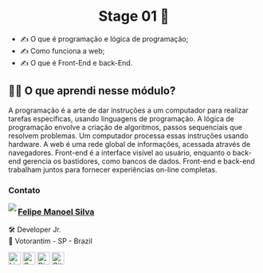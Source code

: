 <h1 align="center">Stage 01 🚀</h1>

* ✍ O que é programação e lógica de programação;
* ✍ Como funciona a web;
* ✍ O que é Front-End e back-End.

<h2> 🤷‍♂️ O que aprendi nesse módulo?</h2>

A programação é a arte de dar instruções a um computador para realizar tarefas específicas, usando linguagens de programação. A lógica de programação envolve a criação de algoritmos, passos sequenciais que resolvem problemas. Um computador processa essas instruções usando hardware. A web é uma rede global de informações, acessada através de navegadores. Front-end é a interface visível ao usuário, enquanto o back-end gerencia os bastidores, como bancos de dados. Front-end e back-end trabalham juntos para fornecer experiências on-line completas.

### Contato

<img align="left" src="https://www.github.com/FelipeMasil.png?size=150">

### [**Felipe Manoel Silva**](https://github.com/renyzeraa)

🛠 Developer Jr. <br>
📍 Votorantim - SP - Brazil

<a href="https://www.linkedin.com/in/felipemasil/" target="_blank"><img src="https://img.shields.io/badge/LinkedIn-0077B5?style=flat&logo=linkedin&logoColor=white" alt="LinkedIn Badge" height="25"></a>&nbsp;<a href="mailto:felipe.manoel.silva@gmail.com" target="_blank"><img src="https://img.shields.io/badge/Gmail-D14836?style=flat&logo=gmail&logoColor=white" alt="Gmail Badge" height="25"></a>&nbsp;<a href="#"><img src="https://img.shields.io/badge/Discord-%237289DA.svg?logo=discord&logoColor=white" title="felipemasil" alt="Discord Badge" height="25"></a>&nbsp;<a href="https://www.github.com/FelipeMasil" target="_blank"><img src="https://img.shields.io/badge/GitHub-100000?style=flat&logo=github&logoColor=white" alt="GitHub Badge" height="25"></a>&nbsp;

<br clear="left"/>